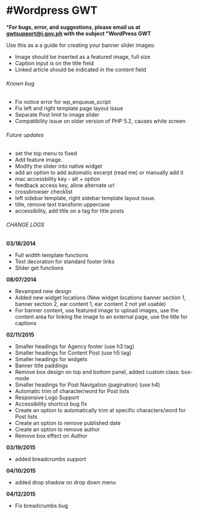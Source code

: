 #Wordpress GWT
===

***For bugs, error, and suggestions, please email us at gwtsupport@i.gov.ph with the subject "WordPress GWT**

Use this as a a guide for creating your banner slider images:
- Image should be inserted as a featured image, full size
- Caption input is on the title field
- Linked article should be indicated in the content field

###### Known bug
- Fix notice error for wp_enqueue_script
- Fix left and right template page layout issue
- Separate Post limit to image slider
- Compatibility issue on older version of PHP 5.2, causes white screen

###### Future updates
- set the top menu to fixed
- Add feature image.
- Modify the slider into native widget
- add an option to add automatic excerpt (read me) or manually add it
- mac accessbility key - alt + option
- feedback access key, allow alternate url
- crossbrowser checklist
- left sidebar template, right sidebar template layout issue.
- title, remove text transform uppercase
- accessibility, add title on a tag for title posts

###### CHANGE LOGS
**03/18/2014**
- Full widtth template functions
- Text decoration for standard footer links
- Slider get functions

**08/07/2014**
- Revamped new design
- Added new widget locations (New widget locations banner section 1, banner section 2, ear content 1, ear content 2 not yet usable)
- For banner content, use featured image to upload images, use the content area for linking the image to an external page, use the title for captions

**02/11/2015**
- Smaller headings for Agency footer (use h3 tag)
- Smaller headings for Content Post (use h5 tag)
- Smaller headings for widgets
- Banner title paddings
- Remove box design on top and bottom panel, added custom class: box-mode
- Smaller headings for Post Navigation (pagination) (use h4)
- Automatic trim of character/word for Post lists
- Responsive Logo Support
- Accessibility shortcut bug fix
- Create an option to automatically trim at specific characters/word for Post lists
- Create an option to remove published date
- Create an option to remove author
- Remove box effect on Author

**03/19/2015**
- added breadcrumbs support

**04/10/2015**
- added drop shadow on drop down menu

**04/12/2015**
- Fix breadcrumbs bug
